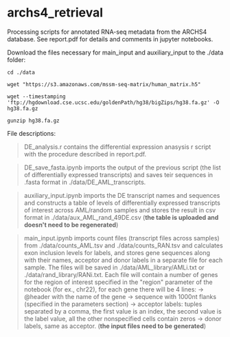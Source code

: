 # archs4_retrieval

Processing scripts for annotated RNA-seq metadata from the ARCHS4 database. See report.pdf for details and comments in jupyter notebooks.

Download the files necessary for main_input and auxiliary_input to the ./data folder:

`cd ./data`

`wget "https://s3.amazonaws.com/mssm-seq-matrix/human_matrix.h5"`

`wget --timestamping 'ftp://hgdownload.cse.ucsc.edu/goldenPath/hg38/bigZips/hg38.fa.gz' -O hg38.fa.gz`

`gunzip hg38.fa.gz`

File descriptions:

> DE_analysis.r contains the differential expression anasysis r script with the procedure described in report.pdf.

> DE_save_fasta.ipynb imports the output of the previous script (the list of differentially expressed transcripts) and saves teir sequences in .fasta format in ./data/DE_AML_transcripts.

> auxiliary_input.ipynb imports the DE transcript names and sequences and constructs a table of levels of differentially expressed transcripts of interest across AML/random samples and stores the result in csv format in ./data/aux_AML_rand_49DE.csv (**the table is uploaded and doesn't need to be regenerated**)

> main_input.ipynb imports count files (transcript files across samples) from ./data/counts_AML.tsv and ./data/counts_RAN.tsv and calculates exon inclusion levels for labels, and stores gene sequences along with their names, acceptor and donor labels in a separate file for each sample. The files will be saved in ./data/AML_library/AMLi.txt or ./data/rand_library/RANi.txt. Each file will contain a number of genes for the region of interest specified in the "region" parameter of the notebook (for ex., chr22), for each gene there will be 4 lines: -> @header with the name of the gene -> sequence with 1000nt flanks (specified in the parameters section) -> acceptor labels: tuples separated by a comma, the first value is an index, the second value is the label value, all the other nonspecified cells contain zeros -> donor labels, same as acceptor. (**the input files need to be generated**)
